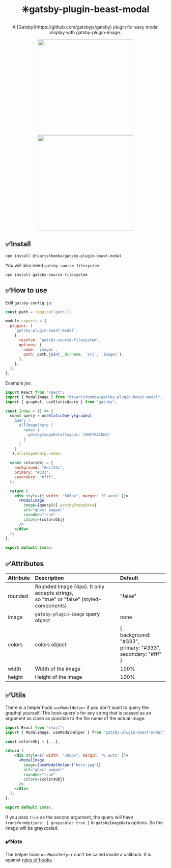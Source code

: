 <h1 align="center">
✳️gatsby-plugin-beast-modal
</h1>

<p align="center">
A [Gatsby](https://github.com/gatsbyjs/gatsby) plugin for easy modal display with gatsby-plugin-image.
</p>

<p align="center">
<img src="https://user-images.githubusercontent.com/13293669/125135970-46335f00-e0e0-11eb-9e39-e780f14be26f.gif" height="300" />
<img src="https://user-images.githubusercontent.com/13293669/125134435-c1474600-e0dd-11eb-9ca1-3afd72b07a52.gif" height="300" />
</p>

## ✅Install

`npm install @tsaristbomba/gatsby-plugin-beast-modal`

You will also need `gatsby-source-filesystem`

`npm install gatsby-source-filesystem`

## ✅How to use

Edit `gatsby-config.js`:

```javascript
const path = require(`path`);

module.exports = {
  plugins: [
    `gatsby-plugin-beast-modal`,
    {
      resolve: `gatsby-source-filesystem`,
      options: {
        name: `images`,
        path: path.join(__dirname, `src`, `images`),
      },
    },
  ],
};
```

Example jsx:

```jsx
import React from "react";
import { ModalImage } from "@tsaristbomba/gatsby-plugin-beast-modal";
import { graphql, useStaticQuery } from "gatsby";

const Index = () => {
  const query = useStaticQuery(graphql`
    query {
      allImageSharp {
        nodes {
          gatsbyImageData(layout: CONSTRAINED)
        }
      }
    }
  `).allImageSharp.nodes;

  const colorsObj = {
    background: "#dc143c",
    primary: "#333",
    secondary: "#fff",
  };

  return (
    <div style={{ width: "500px", margin: "0 auto" }}>
      <ModalImage
        image={query[0].gatsbyImageData}
        alt="ghost pepper"
        rounded="true"
        colors={colorsObj}
      />
    </div>
  );
};

export default Index;
```

## ✅Attributes

| Attribute | Description                                                                                 | Default                                                                        |
| --------- | :------------------------------------------------------------------------------------------ | :----------------------------------------------------------------------------- |
| rounded   | Rounded Image (4px). It only accepts strings,</br> so "true" or "false" (styled-components) | "false"                                                                        |
| image     | `gatsby-plugin-image` query object                                                          | none                                                                           |
| colors    | colors object                                                                               | {</br> background: "#333", </br>primary: "#333",</br> secondary: "#fff" </br>} |
| width     | Width of the image                                                                          | 100%                                                                           |
| height    | Height of the image                                                                         | 100%                                                                           |

## ✅Utils

There is a helper hook `useModalHelper` if you don't want to query the graphql yourself. The hook query's for any string that is passed as an argument as close as possible to the file name of the actual image:

```jsx
import React from "react";
import { ModalImage, useModalHelper } from "gatsby-plugin-beast-modal";

const colorsObj = {...};

return (
    <div style={{ width: "500px", margin: "0 auto" }}>
      <ModalImage
        image={useModalHelper("hero.jpg")}
        alt="ghost pepper"
        rounded="true"
        colors={colorsObj}
      />
    </div>
  );
};

export default Index;
```

If you pass `true` as the second argument, the query will have `transformOptions: { grayscale: true }` in `gatsbyImageData` options. So the image will be grayscaled.

### ✔️Note

The helper hook `useModalHelper` can't be called inside a callback. It is against [rules of hooks](https://reactjs.org/docs/hooks-rules.html).
